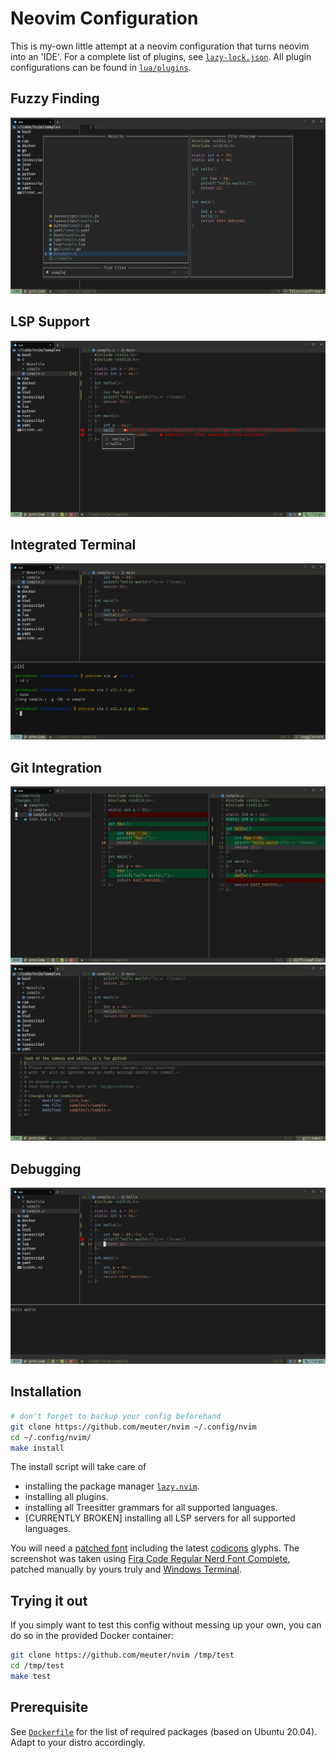# Neovim Configuration

This is my-own little attempt at a neovim configuration that turns neovim into
an 'IDE'. For a complete list of plugins, see
[`lazy-lock.json`](lazy-lock.json). All plugin configurations can be found in
[`lua/plugins`](lua/plugins).

## Fuzzy Finding

![Screenshot](screenshots/telescope.png)

## LSP Support

![Screenshot](screenshots/lsp.png)

## Integrated Terminal

![Screenshot](screenshots/terminal.png)

## Git Integration

![Screenshot](screenshots/git-diff.png)
![Screenshot](screenshots/git-commit.png)

## Debugging

![Screenshot](screenshots/debug.png)

## Installation

```bash
# don't forget to backup your config beforehand
git clone https://github.com/meuter/nvim ~/.config/nvim 
cd ~/.config/nvim/
make install
```

The install script will take care of

*   installing the package manager [`lazy.nvim`](https://github.com/folke/lazy.nvim).
*   installing all plugins.
*   installing all Treesitter grammars for all supported languages.
*   [CURRENTLY BROKEN] installing all LSP servers for all supported languages.


You will need a [patched font](https://www.nerdfonts.com/) including the latest 
[codicons](https://github.com/microsoft/vscode-codicons) glyphs. The screenshot was taken using
[Fira Code Regular Nerd Font Complete](font/Fira%20Code%20Regular%20Nerd%20Font%20Complete.ttf), 
patched manually by yours truly and [Windows Terminal](https://apps.microsoft.com/store/detail/windows-terminal/9N0DX20HK701).

## Trying it out

If you simply want to test this config without messing up your own, you can do
so in the provided Docker container:

```bash
git clone https://github.com/meuter/nvim /tmp/test
cd /tmp/test
make test
```

## Prerequisite

See [`Dockerfile`](Dockerfile) for the list of required packages (based on Ubuntu 20.04).
Adapt to your distro accordingly.
